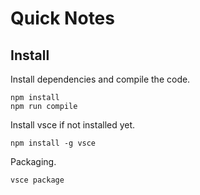 # Quick Notes

## Install

Install dependencies and compile the code.
```
npm install
npm run compile
```

Install vsce if not installed yet.
```
npm install -g vsce
```

Packaging.
```
vsce package
```
